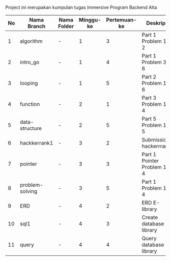 Project ini merupakan kumpulan tugas Immersive Program Backend Alta

| No     | Nama Branch      | Nama Folder | Minggu-ke | Pertemuan-ke | Deskripsi                    |
|--------|------------------|-------------|-----------|--------------|------------------------------|
| 1      | algorithm        | -           | 1         | 3            | Part 1 Problem 1 - 2         | 
| 2      | intro_go         | -           | 1         | 4            | Part 1 Problem 3 - 6         |
| 3      | looping          | -           | 1         | 5            | Part 2 Problem 1 - 6         |
| 4      | function         | -           | 2         | 1            | Part 3 Problem 1 - 4         |
| 5      | data-structure   | -           | 2         | 5            | Part 5 Problem 1 - 5         |
| 6      | hackkerrank1     | -           | 3         | 2            | Submission hackerrrank1      |
| 7      | pointer          | -           | 3         | 3            | Part 1 Pointer Problem 1 - 4 |
| 8      | problem-solving  | -           | 3         | 5            | Part 1 Problem 1 - 4         |
| 9      | ERD              | -           | 4         | 2            | ERD E-library                |
| 10     | sql1             | -           | 4         | 3            | Create database E-library    |
| 11     | query            | -           | 4         | 4            | Query database E-library     |


